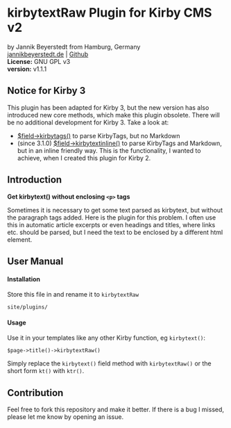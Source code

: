 # kirbytextRaw Plugin for Kirby CMS v2
by Jannik Beyerstedt from Hamburg, Germany  
[jannikbeyerstedt.de](http://jannikbeyerstedt.de) | [Github](https://github.com/jbeyerstedt)  
**License:** GNU GPL v3  
**version:** v1.1.1

## Notice for Kirby 3
This plugin has been adapted for Kirby 3, but the new version has also introduced new core methods, which make this plugin obsolete. There will be no additional development for Kirby 3.
Take a look at:
- [$field->kirbytags()](https://getkirby.com/docs/reference/templates/field-methods/kirbytags) to parse KirbyTags, but no Markdown
- (since 3.1.0) [$field->kirbytextinline()](https://getkirby.com/docs/reference/templates/field-methods/kirbytextinline) to parse KirbyTags and Markdown, but in an inline friendly way. This is the functionality, I wanted to achieve, when I created this plugin for Kirby 2.


## Introduction
**Get kirbytext() without enclosing `<p>` tags**

Sometimes it is necessary to get some text parsed as kirbytext, but without the paragraph tags added. Here is the plugin for this problem. I often use this in automatic article excerpts or even headings and titles, where links etc. should be parsed, but I need the text to be enclosed by a different html element.

## User Manual

#### Installation
Store this file in and rename it to `kirbytextRaw`

    site/plugins/

#### Usage
Use it in your templates like any other Kirby function, eg `kirbytext()`:

    $page->title()->kirbytextRaw()

Simply replace the `kirbytext()` field method with `kirbytextRaw()` or the short form `kt()` with `ktr()`.

## Contribution
Feel free to fork this repository and make it better. If there is a bug I missed, please let me know by opening an issue.
